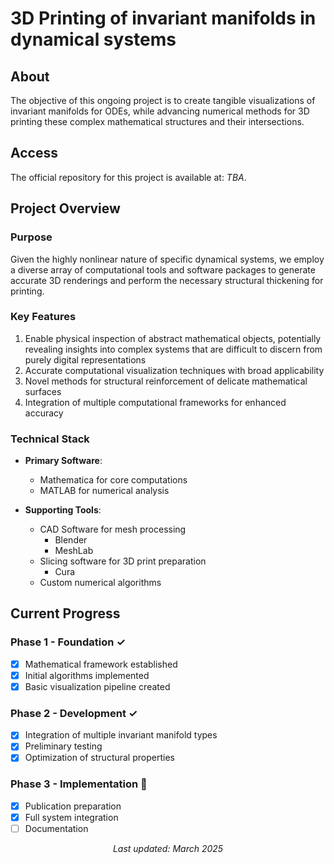 # 3D Printing of invariant manifolds in dynamical systems

## About
The objective of this ongoing project is to create tangible visualizations of invariant manifolds for ODEs, while advancing numerical methods for 3D printing these complex mathematical structures and their intersections.

## Access
The official repository for this project is available at: *TBA*.
<!--[https://github.com/esander1789/3DPrintingInvariantManifolds](https://github.com/esander1789/3DPrintingInvariantManifolds)-->

## Project Overview

### Purpose
Given the highly nonlinear nature of specific dynamical systems, we employ a diverse array of computational tools and software packages to generate accurate 3D renderings and perform the necessary structural thickening for printing.

### Key Features
1. Enable physical inspection of abstract mathematical objects, potentially revealing insights into complex systems that are difficult to discern from purely digital representations
2. Accurate computational visualization techniques with broad applicability
3. Novel methods for structural reinforcement of delicate mathematical surfaces
4. Integration of multiple computational frameworks for enhanced accuracy

### Technical Stack
- **Primary Software**: 
  - Mathematica for core computations
  - MATLAB for numerical analysis

- **Supporting Tools**:
  - CAD Software for mesh processing
    - Blender
    - MeshLab
  - Slicing software for 3D print preparation
    - Cura
  - Custom numerical algorithms

## Current Progress

### Phase 1 - Foundation ✓
- [x] Mathematical framework established
- [x] Initial algorithms implemented
- [x] Basic visualization pipeline created

### Phase 2 - Development ✓
- [X] Integration of multiple invariant manifold types
- [X] Preliminary testing
- [X] Optimization of structural properties

### Phase 3 - Implementation 🚧
- [X] Publication preparation
- [X] Full system integration
- [ ] Documentation

<div align="center">
  <i>Last updated: March 2025</i>
</div>
